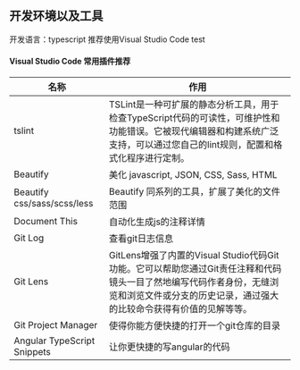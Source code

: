 ## 开发环境以及工具
开发语言：typescript
推荐使用Visual Studio Code test
#### Visual Studio Code 常用插件推荐
| 名称  | 作用  |
| ------------ | ------------ |
|  tslint |  TSLint是一种可扩展的静态分析工具，用于检查TypeScript代码的可读性，可维护性和功能错误。它被现代编辑器和构建系统广泛支持，可以通过您自己的lint规则，配置和格式化程序进行定制。 |
|  Beautify  | 美化 javascript, JSON, CSS, Sass, HTML |
|  Beautify css/sass/scss/less  |  Beautify 同系列的工具，扩展了美化的文件范围 |
|  Document This  | 自动化生成js的注释详情 |
|  Git Log  |  查看git日志信息 |
| Git Lens  |GitLens增强了内置的Visual Studio代码Git功能。它可以帮助您通过Git责任注释和代码镜头一目了然地编写代码作者身份，无缝浏览和浏览文件或分支的历史记录，通过强大的比较命令获得有价值的见解等等。|
| Git Project Manager | 使得你能方便快捷的打开一个git仓库的目录|
| Angular TypeScript Snippets | 让你更快捷的写angular的代码 |
